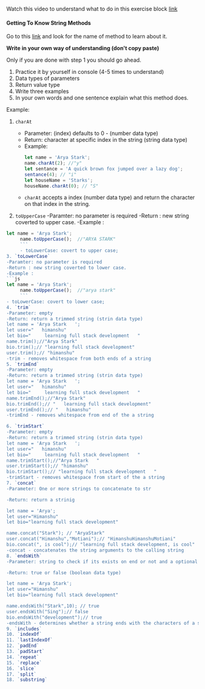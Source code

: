 Watch this video to understand what to do in this exercise block [link](https://www.youtube.com/watch?v=zGpplZj4zY0&feature=youtu.be)

#### Getting To Know String Methods

Go to this [link](https://developer.mozilla.org/en-US/docs/Web/JavaScript/Reference/Global_Objects/String) and look for the name of method to learn about it.

**Write in your own way of understanding (don't copy paste)**

Only if you are done with step 1 you should go ahead.

1. Practice it by yourself in console (4-5 times to understand)
2. Data types of parameters
3. Return value type
4. Write three examples
5. In your own words and one sentence explain what this method does.

Example:

1. `charAt`

   - Parameter: (index) defaults to 0 - (number data type)
   - Return: character at specific index in the string (string data type)
   - Example:
     ```js
     let name = 'Arya Stark';
     name.charAt(2); //"y"
     let sentance = 'A quick brown fox jumped over a lazy dog';
     sentance(4); // "i"
     let houseName = 'Starks';
     houseName.charAt(0); // "S"
     ```
   - `charAt` accepts a index (number data type) and return the character on that index in the string.

2. `toUpperCase`
-Paramter: no parameter is required
-Return : new string coverted to upper case.
-Example :
```js
let name = 'Arya Stark';
     name.toUpperCase();  //"ARYA STARK"
     ```
     - toLowerCase: covert to upper case;
3. `toLowerCase`
-Paramter: no parameter is required
-Return : new string coverted to lower case.
-Example :
```js
let name = 'Arya Stark';
     name.toUpperCase();  //"arya stark"
     ``` 
- toLowerCase: covert to lower case;
4. `trim`
-Parameter: empty
-Return: return a trimmed string (strin data type)
let name = 'Arya Stark   ';
let user="   himanshu"
let bio="     learning full stack development   "
name.trim();//"Arya Stark"
bio.trim();// "learning full stack development"
user.trim();// "himanshu"
-trim - removes whitespace from both ends of a string
5. `trimEnd`
-Parameter: empty
-Return: return a trimmed string (strin data type)
let name = 'Arya Stark   ';
let user="   himanshu"
let bio="     learning full stack development   "
name.trimEnd();//"Arya Stark"
bio.trimEnd();// "   learning full stack development"
user.trimEnd();// "   himanshu"
-trimEnd - removes whitespace from end of the a string

6. `trimStart`
-Parameter: empty
-Return: return a trimmed string (strin data type)
let name = 'Arya Stark   ';
let user="   himanshu"
let bio="     learning full stack development   "
name.trimStart();//"Arya Stark   "
user.trimStart();// "himanshu"
bio.trimStart();// "learning full stack development   "
-trimStart - removes whitespace from start of the a string
7. `concat`
-Parameter: One or more strings to concatenate to str

-Return: return a strinig

let name = 'Arya';
let user="Himanshu"
let bio="learning full stack development"

name.concat("Stark"); // "AryaStark"
user.concat("Himanshu","Motiani");// "HimanshuHimanshuMotiani"
bio.concat(", is cool");// "learning full stack development, is cool"
-concat - concatenates the string arguments to the calling string
8. `endsWith`
-Parameter: string to check if its exists on end or not and a optional length

-Return: true or false (boolean data type)

let name = 'Arya Stark';
let user="Himanshu"
let bio="learning full stack development"

name.endsWith("Stark",10); // true
user.endsWith("Sing");// false
bio.endsWith("development");// true
-endsWith - determines whether a string ends with the characters of a specified string
9. `includes`
10. `indexOf`
11. `lastIndexOf`
12. `padEnd`
13. `padStart`
14. `repeat`
15. `replace`
16. `slice`
17. `split`
18. `substring`

